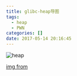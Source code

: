 ```yaml
---
title: glibc-heap导图
tags:
  - heap
  - PWN
categories: []
date: 2017-05-14 20:16:45
---
```


![heap](heap.png)

[img from](http://blog.a7vinx.me/)